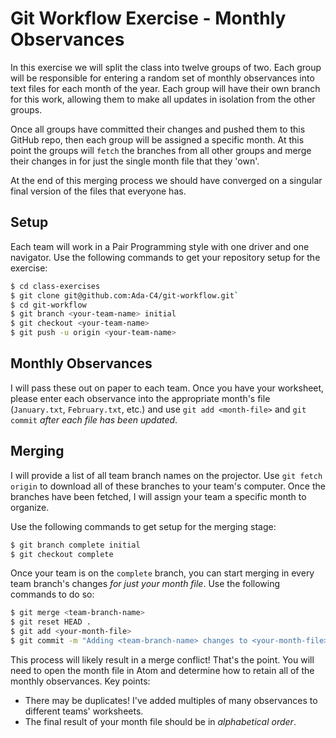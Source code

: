 # Git Workflow Exercise - Monthly Observances
In this exercise we will split the class into twelve groups of two. Each group will be responsible for entering a random set of monthly observances into text files for each month of the year. Each group will have their own branch for this work, allowing them to make all updates in isolation from the other groups.

Once all groups have committed their changes and pushed them to this GitHub repo, then each group will be assigned a specific month. At this point the groups will `fetch` the branches from all other groups and merge their changes in for just the single month file that they 'own'.

At the end of this merging process we should have converged on a singular final version of the files that everyone has.


## Setup
Each team will work in a Pair Programming style with one driver and one navigator. Use the following commands to get your repository setup for the exercise:
```bash
$ cd class-exercises
$ git clone git@github.com:Ada-C4/git-workflow.git`
$ cd git-workflow
$ git branch <your-team-name> initial
$ git checkout <your-team-name>
$ git push -u origin <your-team-name>
```

## Monthly Observances
I will pass these out on paper to each team. Once you have your worksheet, please enter each observance into the appropriate month's file (`January.txt`, `February.txt`, etc.) and use `git add <month-file>` and `git commit` _after each file has been updated_.

## Merging
I will provide a list of all team branch names on the projector. Use `git fetch origin` to download all of these branches to your team's computer. Once the branches have been fetched, I will assign your team a specific month to organize.

Use the following commands to get setup for the merging stage:
```bash
$ git branch complete initial
$ git checkout complete
```

Once your team is on the `complete` branch, you can start merging in every team branch's changes _for just your month file_. Use the following commands to do so:
```bash
$ git merge <team-branch-name>
$ git reset HEAD .
$ git add <your-month-file>
$ git commit -m "Adding <team-branch-name> changes to <your-month-file>"
```

This process will likely result in a merge conflict! That's the point. You will need to open the month file in Atom and determine how to retain all of the monthly observances. Key points:
- There may be duplicates! I've added multiples of many observances to different teams' worksheets.
- The final result of your month file should be in _alphabetical order_.
